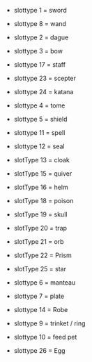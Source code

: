 - slottype 1 = sword
- slottype 8 = wand
- slottype 2 = dague
- slottype 3 = bow
- slottype 17 = staff
- slottype 23 = scepter
- slottype 24 = katana

- slottype 4 = tome
- slottype 5 = shield
- slottype 11 = spell
- slottype 12 = seal
- slotType 13 = cloak
- slotType 15 = quiver
- slotType 16 = helm
- slotType 18 = poison
- slotType 19 = skull
- slotType 20 = trap
- slotType 21 = orb
- slotType 22 = Prism
- slotType 25 = star

- slottype 6 = manteau
- slottype 7 = plate
- slottype 14 = Robe


- slottype 9 = trinket / ring 
- slottype 10 = feed pet
- slottype 26 = Egg
